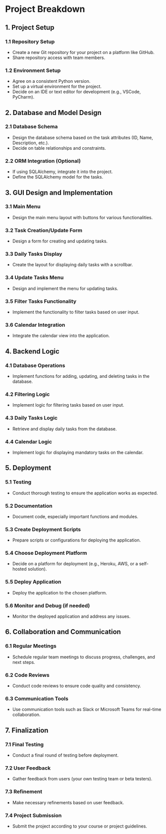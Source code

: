 # Project Breakdown

## 1. Project Setup

### 1.1 Repository Setup
   - Create a new Git repository for your project on a platform like GitHub.
   - Share repository access with team members.

### 1.2 Environment Setup
   - Agree on a consistent Python version.
   - Set up a virtual environment for the project.
   - Decide on an IDE or text editor for development (e.g., VSCode, PyCharm).

## 2. Database and Model Design

### 2.1 Database Schema
   - Design the database schema based on the task attributes (ID, Name, Description, etc.).
   - Decide on table relationships and constraints.

### 2.2 ORM Integration (Optional)
   - If using SQLAlchemy, integrate it into the project.
   - Define the SQLAlchemy model for the tasks.

## 3. GUI Design and Implementation

### 3.1 Main Menu
   - Design the main menu layout with buttons for various functionalities.

### 3.2 Task Creation/Update Form
   - Design a form for creating and updating tasks.

### 3.3 Daily Tasks Display
   - Create the layout for displaying daily tasks with a scrollbar.

### 3.4 Update Tasks Menu
   - Design and implement the menu for updating tasks.

### 3.5 Filter Tasks Functionality
   - Implement the functionality to filter tasks based on user input.

### 3.6 Calendar Integration
   - Integrate the calendar view into the application.

## 4. Backend Logic

### 4.1 Database Operations
   - Implement functions for adding, updating, and deleting tasks in the database.

### 4.2 Filtering Logic
   - Implement logic for filtering tasks based on user input.

### 4.3 Daily Tasks Logic
   - Retrieve and display daily tasks from the database.

### 4.4 Calendar Logic
   - Implement logic for displaying mandatory tasks on the calendar.

## 5. Deployment

### 5.1 Testing
   - Conduct thorough testing to ensure the application works as expected.

### 5.2 Documentation
   - Document code, especially important functions and modules.

### 5.3 Create Deployment Scripts
   - Prepare scripts or configurations for deploying the application.

### 5.4 Choose Deployment Platform
   - Decide on a platform for deployment (e.g., Heroku, AWS, or a self-hosted solution).

### 5.5 Deploy Application
   - Deploy the application to the chosen platform.

### 5.6 Monitor and Debug (if needed)
   - Monitor the deployed application and address any issues.

## 6. Collaboration and Communication

### 6.1 Regular Meetings
   - Schedule regular team meetings to discuss progress, challenges, and next steps.

### 6.2 Code Reviews
   - Conduct code reviews to ensure code quality and consistency.

### 6.3 Communication Tools
   - Use communication tools such as Slack or Microsoft Teams for real-time collaboration.

## 7. Finalization

### 7.1 Final Testing
   - Conduct a final round of testing before deployment.

### 7.2 User Feedback
   - Gather feedback from users (your own testing team or beta testers).

### 7.3 Refinement
   - Make necessary refinements based on user feedback.

### 7.4 Project Submission
   - Submit the project according to your course or project guidelines.
